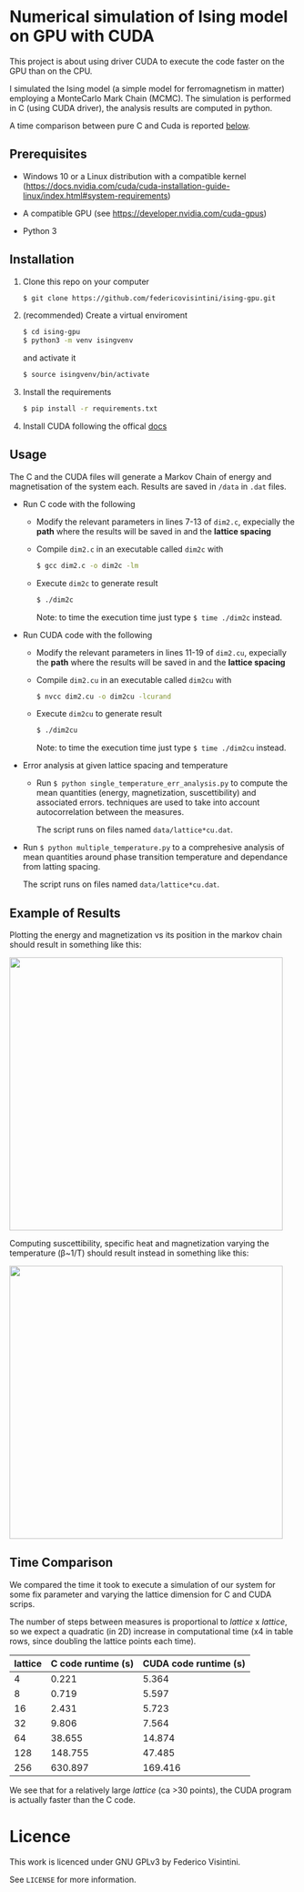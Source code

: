 # Numerical simulation of Ising model on GPU with CUDA

This project is about using driver CUDA to execute the code faster on the GPU than on the CPU.

I simulated the Ising model (a simple model for ferromagnetism in matter) employing a MonteCarlo Mark Chain (MCMC).
The simulation is performed in C (using CUDA driver), the analysis results are computed in python.

A time comparison between pure C and Cuda is reported [below](#time-comparison).

## Prerequisites
- Windows 10 or a Linux distribution with a compatible kernel
  (https://docs.nvidia.com/cuda/cuda-installation-guide-linux/index.html#system-requirements)

- A compatible GPU (see https://developer.nvidia.com/cuda-gpus)
  
- Python 3 

## Installation

1. Clone this repo on your computer
   ```bash
   $ git clone https://github.com/federicovisintini/ising-gpu.git
   ```

2. (recommended) Create a virtual enviroment
   ```bash
   $ cd ising-gpu
   $ python3 -m venv isingvenv
   ```
   and activate it
   ```bash
   $ source isingvenv/bin/activate
   ```
   
3. Install the requirements
   ```bash
   $ pip install -r requirements.txt
   ```
   
4. Install CUDA following the offical [docs](https://docs.nvidia.com/cuda/cuda-installation-guide-linux/index.html)

## Usage
The C and the CUDA files will generate a Markov Chain of energy and magnetisation of the system each.
Results are saved in `/data` in `.dat` files.

- Run C code with the following
    * Modify the relevant parameters in lines 7-13 of `dim2.c`,
      expecially the **path** where the results will be saved in and the **lattice spacing**
    * Compile `dim2.c` in an executable called `dim2c` with
    
      ```bash
      $ gcc dim2.c -o dim2c -lm
      ```
    * Execute `dim2c` to generate result
      ```bash
      $ ./dim2c
      ```
      Note: to time the execution time just type `$ time ./dim2c` instead.

- Run CUDA code with the following
    * Modify the relevant parameters in lines 11-19 of `dim2.cu`,
      expecially the **path** where the results will be saved in and the **lattice spacing**
    * Compile `dim2.cu` in an executable called `dim2cu` with
    
      ```bash
      $ nvcc dim2.cu -o dim2cu -lcurand
      ```
    * Execute `dim2cu` to generate result
      ```bash
      $ ./dim2cu
      ```
      Note: to time the execution time just type `$ time ./dim2cu` instead.

- Error analysis at given lattice spacing and temperature
    * Run `$ python single_temperature_err_analysis.py` to compute the mean quantities
      (energy, magnetization, suscettibility) and associated errors. 
      techniques are used to take into account autocorrelation between the measures.
      
      The script runs on files named `data/lattice*cu.dat`.
    
- Run `$ python multiple_temperature.py` to a comprehesive analysis of mean quantities
  around phase transition temperature and dependance from latting spacing.
  
  The script runs on files named `data/lattice*cu.dat`.

## Example of Results
Plotting the energy and magnetization vs its position in the markov chain
should result in something like this:

<img src="figures/chains.jpg" width="480">

Computing suscettibility, specific heat and magnetization varying the temperature
(β~1/T) should result instead in something like this:

<img src="figures/dim2.png" width="480">

## Time Comparison
We compared the time it took to execute a simulation of our system
for some fix parameter and varying the lattice dimension for C and CUDA scrips.

The number of steps between measures is proportional to *lattice* x *lattice*,
so we expect a quadratic (in 2D) increase in computational time
(x4 in table rows, since doubling the lattice points each time).

|    lattice     |   C code runtime (s)  |   CUDA code runtime (s)   |
|----------------|-----------------------|---------------------------|
|        4       |         0.221         |            5.364          |    
|        8       |         0.719         |            5.597          |
|        16      |         2.431         |            5.723          |
|        32      |         9.806         |            7.564          |
|        64      |        38.655         |           14.874          |
|        128     |       148.755         |           47.485          |
|        256     |       630.897         |          169.416          |

We see that for a relatively large *lattice* (ca >30 points),
the CUDA program is actually faster than the C code.


# Licence
This work is licenced under GNU GPLv3 by Federico Visintini.

See `LICENSE` for more information.
